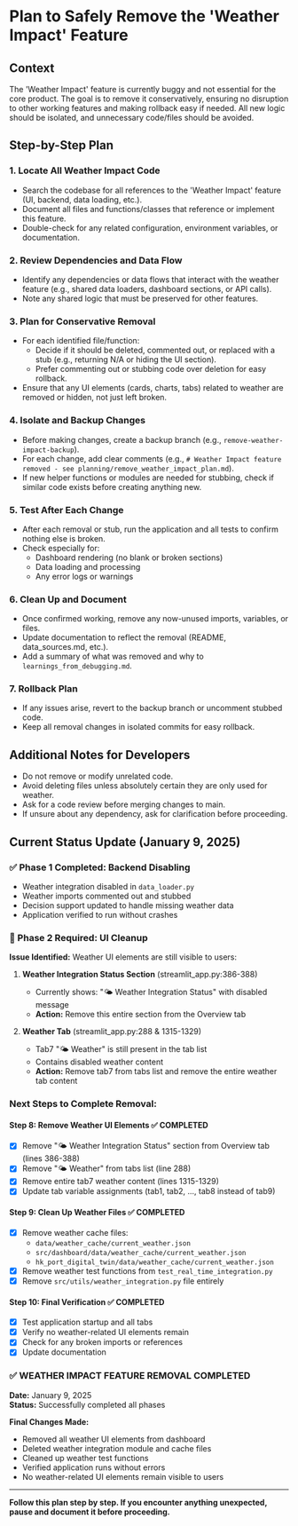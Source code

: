 # Plan to Safely Remove the 'Weather Impact' Feature

## Context
The 'Weather Impact' feature is currently buggy and not essential for the core product. The goal is to remove it conservatively, ensuring no disruption to other working features and making rollback easy if needed. All new logic should be isolated, and unnecessary code/files should be avoided.

## Step-by-Step Plan

### 1. Locate All Weather Impact Code
- Search the codebase for all references to the 'Weather Impact' feature (UI, backend, data loading, etc.).
- Document all files and functions/classes that reference or implement this feature.
- Double-check for any related configuration, environment variables, or documentation.

### 2. Review Dependencies and Data Flow
- Identify any dependencies or data flows that interact with the weather feature (e.g., shared data loaders, dashboard sections, or API calls).
- Note any shared logic that must be preserved for other features.

### 3. Plan for Conservative Removal
- For each identified file/function:
  - Decide if it should be deleted, commented out, or replaced with a stub (e.g., returning N/A or hiding the UI section).
  - Prefer commenting out or stubbing code over deletion for easy rollback.
- Ensure that any UI elements (cards, charts, tabs) related to weather are removed or hidden, not just left broken.

### 4. Isolate and Backup Changes
- Before making changes, create a backup branch (e.g., `remove-weather-impact-backup`).
- For each change, add clear comments (e.g., `# Weather Impact feature removed - see planning/remove_weather_impact_plan.md`).
- If new helper functions or modules are needed for stubbing, check if similar code exists before creating anything new.

### 5. Test After Each Change
- After each removal or stub, run the application and all tests to confirm nothing else is broken.
- Check especially for:
  - Dashboard rendering (no blank or broken sections)
  - Data loading and processing
  - Any error logs or warnings

### 6. Clean Up and Document
- Once confirmed working, remove any now-unused imports, variables, or files.
- Update documentation to reflect the removal (README, data_sources.md, etc.).
- Add a summary of what was removed and why to `learnings_from_debugging.md`.

### 7. Rollback Plan
- If any issues arise, revert to the backup branch or uncomment stubbed code.
- Keep all removal changes in isolated commits for easy rollback.

## Additional Notes for Developers
- Do not remove or modify unrelated code.
- Avoid deleting files unless absolutely certain they are only used for weather.
- Ask for a code review before merging changes to main.
- If unsure about any dependency, ask for clarification before proceeding.

## Current Status Update (January 9, 2025)

### ✅ Phase 1 Completed: Backend Disabling
- Weather integration disabled in `data_loader.py`
- Weather imports commented out and stubbed
- Decision support updated to handle missing weather data
- Application verified to run without crashes

### 🔄 Phase 2 Required: UI Cleanup
**Issue Identified:** Weather UI elements are still visible to users:

1. **Weather Integration Status Section** (streamlit_app.py:386-388)
   - Currently shows: "🌤️ Weather Integration Status" with disabled message
   - **Action:** Remove this entire section from the Overview tab

2. **Weather Tab** (streamlit_app.py:288 & 1315-1329)
   - Tab7 "🌤️ Weather" is still present in the tab list
   - Contains disabled weather content
   - **Action:** Remove tab7 from tabs list and remove the entire weather tab content

### Next Steps to Complete Removal:

#### Step 8: Remove Weather UI Elements ✅ COMPLETED
- [x] Remove "🌤️ Weather Integration Status" section from Overview tab (lines 386-388)
- [x] Remove "🌤️ Weather" from tabs list (line 288)
- [x] Remove entire tab7 weather content (lines 1315-1329)
- [x] Update tab variable assignments (tab1, tab2, ..., tab8 instead of tab9)

#### Step 9: Clean Up Weather Files ✅ COMPLETED
- [x] Remove weather cache files:
  - `data/weather_cache/current_weather.json`
  - `src/dashboard/data/weather_cache/current_weather.json`
  - `hk_port_digital_twin/data/weather_cache/current_weather.json`
- [x] Remove weather test functions from `test_real_time_integration.py`
- [x] Remove `src/utils/weather_integration.py` file entirely

#### Step 10: Final Verification ✅ COMPLETED
- [x] Test application startup and all tabs
- [x] Verify no weather-related UI elements remain
- [x] Check for any broken imports or references
- [x] Update documentation

### ✅ WEATHER IMPACT FEATURE REMOVAL COMPLETED
**Date:** January 9, 2025  
**Status:** Successfully completed all phases

**Final Changes Made:**
- Removed all weather UI elements from dashboard
- Deleted weather integration module and cache files
- Cleaned up weather test functions
- Verified application runs without errors
- No weather-related UI elements remain visible to users

---

**Follow this plan step by step. If you encounter anything unexpected, pause and document it before proceeding.**